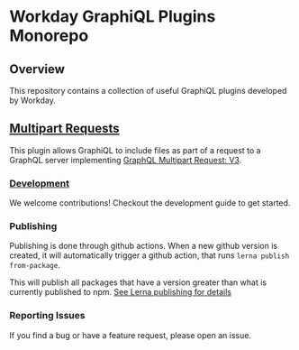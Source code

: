 # Workday GraphiQL Plugins Monorepo

## Overview

This repository contains a collection of useful GraphiQL plugins developed by Workday.

## [Multipart Requests](./packages/graphiql-plugin-multipart-requests)

This plugin allows GraphiQL to include files as part of a request to a GraphQL server
implementing [GraphQL Multipart Request: V3](https://workday.github.io/graphql-multipart-request-spec/graphql-multipart-request-v3.html).

### [Development](./Development.md)

We welcome contributions! Checkout the development guide to get started.

### Publishing

Publishing is done through github actions. When a new github version is created, it will automatically trigger
a github action, that runs `lerna publish from-package`.

This will publish all packages that have a version greater than what is currently published to npm. 
[See Lerna publishing for details](https://lerna.js.org/docs/features/version-and-publish#from-package) 


### Reporting Issues

If you find a bug or have a feature request, please open an issue.